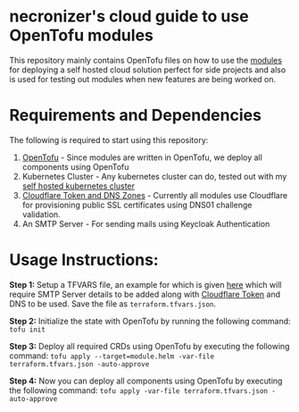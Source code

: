 # necronizer's cloud guide to use OpenTofu modules

This repository mainly contains OpenTofu files on how to use the [modules](https://github.com/necro-cloud/modules) for deploying a self hosted cloud solution perfect for side projects and also is used for testing out modules when new features are being worked on.

# Requirements and Dependencies

The following is required to start using this repository:
1. [OpenTofu](https://opentofu.org/) - Since modules are written in OpenTofu, we deploy all components using OpenTofu
2. Kubernetes Cluster - Any kubernetes cluster can do, tested out with my [self hosted kubernetes cluster](https://github.com/necro-cloud/kubernetes)
3. [Cloudflare Token and DNS Zones](https://www.cloudflare.com/) - Currently all modules use Cloudflare for provisioning public SSL certificates using DNS01 challenge validation.
4. An SMTP Server - For sending mails using Keycloak Authentication

# Usage Instructions:

**Step 1:** Setup a TFVARS file, an example for which is given [here](terraform-example.tfvars.json) which will require SMTP Server details to be added along with [Cloudflare Token](https://cert-manager.io/docs/configuration/acme/dns01/cloudflare/#api-tokens) and DNS to be used. Save the file as `terraform.tfvars.json`.

**Step 2:** Initialize the state with OpenTofu by running the following command: `tofu init`

**Step 3:** Deploy all required CRDs using OpenTofu by executing the following command: `tofu apply --target=module.helm -var-file terraform.tfvars.json -auto-approve`

**Step 4:** Now you can deploy all components using OpenTofu by executing the following command: `tofu apply -var-file terraform.tfvars.json -auto-approve`
